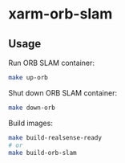 # xarm-orb-slam

## Usage

Run ORB SLAM container:

```bash
make up-orb
```

Shut down ORB SLAM container:

```bash
make down-orb
```

Build images:

```bash
make build-realsense-ready
# or
make build-orb-slam
```
